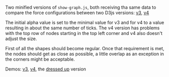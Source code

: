 Two minified versions of `show-graph.js`, both receiving tha same data to compare the force configurations between two D3js versions:
[v3](https://github.com/d-bl/GroundForge/blob/master/docs/D3jsForces/v3/show-graph.js#L36-L44), 
[v4](https://github.com/d-bl/GroundForge/blob/master/docs/D3jsForces/v4/show-graph.js#L36-L40)
  
The initial alpha value is set to the minimal value for v3 and for v4 to a value resulting in about the same number of ticks. The v4 version has problems with the top row of nodes starting in the top left corner and v4 also doesn't adjust the size.

First of all the shapes should become regular. Once that requirement is met, the nodes should get as close as possible, a little overlap as an exception in the corners might be acceptable.

Demos: 
[v3](https://d-bl.github.io/GroundForge/D3jsForces/v3),
[v4](https://d-bl.github.io/GroundForge/D3jsForces/v4),
the [dressed up](https://d-bl.github.io/GroundForge/)
version